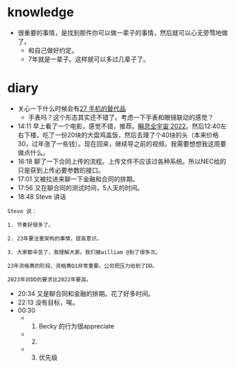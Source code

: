 # knowledge
- 很重要的事情，是找到那件你可以做一辈子的事情，然后就可以心无旁骛地做了。
	- 和自己做好约定。
	- 7年就是一辈子。这样就可以多过几辈子了。

# diary

- 关心一下什么时候会有[27 手机的替代品](27%20手机的替代品.md)
	- 手表吗？这个形态其实还不错了。考虑一下手表和眼镜联动的感觉？
- 14:11 早上看了一个电影，感觉不错，推荐。[瞬息全宇宙 2022](电影/瞬息全宇宙%202022.md)。然后12:40左右下楼，吃了一份20块的大盘鸡盖饭，然后去理了个40块的头（本来价格30，过年涨了一些钱）。现在回来，继续导之前的视频。我需要想想我这周要做点什么。
- 16:18 聊了一下合同上传的流程。上传文件不应该过各种系统。所以NEC给的只是获到上传必要参数的接口。
- 17:01 又被拉进来聊一下金融和合同的排期。
- 17:56 又在聊合同的测试时间，5人天的时间。
- 18:48 Steve 讲话
```text
Steve 说：

1. 节奏好很多了。

2. 23年要注重架构的事情，提高意识。

3. 大家都辛苦了，我理解大家。我们被william @到了很多次。

23年资格赛的阶段，资格赛Q1非常重要。公司把压力给到了DD。

2023年对DD的要求比2022年要高。
```
- 20:34 又是聊合同和金融的排期。花了好多时间。
- 22:13 没有目标，唉。
- 00:30 
	- 1. Becky 的行为很appreciate
	- 2. 
	- 3. 优先级